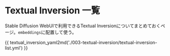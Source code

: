 # Textual Inversion 一覧
Stable Diffusion WebUIで利用できるTextual Inversionについてまとめておくページ。`embeddings`に配置して使う。

{{ textual_inversion_yaml2md('./003-textual-inversion/textual-inversion-list.yml') }}
